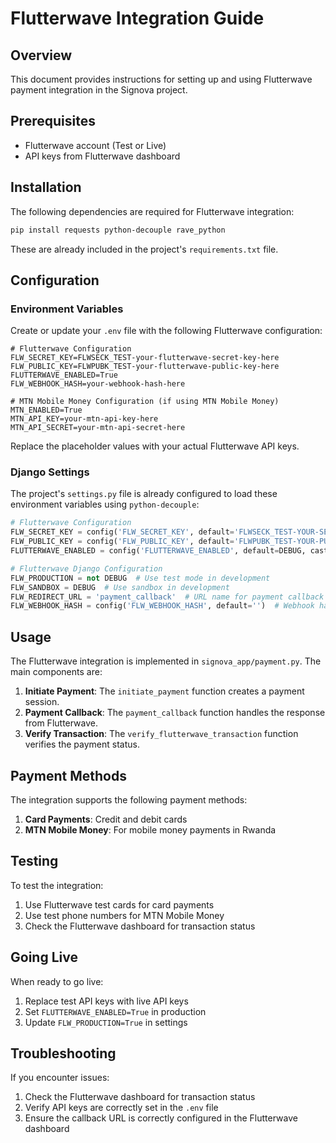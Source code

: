 # Flutterwave Integration Guide

## Overview

This document provides instructions for setting up and using Flutterwave payment integration in the Signova project.

## Prerequisites

- Flutterwave account (Test or Live)
- API keys from Flutterwave dashboard

## Installation

The following dependencies are required for Flutterwave integration:

```bash
pip install requests python-decouple rave_python
```

These are already included in the project's `requirements.txt` file.

## Configuration

### Environment Variables

Create or update your `.env` file with the following Flutterwave configuration:

```
# Flutterwave Configuration
FLW_SECRET_KEY=FLWSECK_TEST-your-flutterwave-secret-key-here
FLW_PUBLIC_KEY=FLWPUBK_TEST-your-flutterwave-public-key-here
FLUTTERWAVE_ENABLED=True
FLW_WEBHOOK_HASH=your-webhook-hash-here

# MTN Mobile Money Configuration (if using MTN Mobile Money)
MTN_ENABLED=True
MTN_API_KEY=your-mtn-api-key-here
MTN_API_SECRET=your-mtn-api-secret-here
```

Replace the placeholder values with your actual Flutterwave API keys.

### Django Settings

The project's `settings.py` file is already configured to load these environment variables using `python-decouple`:

```python
# Flutterwave Configuration
FLW_SECRET_KEY = config('FLW_SECRET_KEY', default='FLWSECK_TEST-YOUR-SECRET-KEY-HERE')
FLW_PUBLIC_KEY = config('FLW_PUBLIC_KEY', default='FLWPUBK_TEST-YOUR-PUBLIC-KEY-HERE')
FLUTTERWAVE_ENABLED = config('FLUTTERWAVE_ENABLED', default=DEBUG, cast=bool)

# Flutterwave Django Configuration
FLW_PRODUCTION = not DEBUG  # Use test mode in development
FLW_SANDBOX = DEBUG  # Use sandbox in development
FLW_REDIRECT_URL = 'payment_callback'  # URL name for payment callback
FLW_WEBHOOK_HASH = config('FLW_WEBHOOK_HASH', default='')  # Webhook hash for verification
```

## Usage

The Flutterwave integration is implemented in `signova_app/payment.py`. The main components are:

1. **Initiate Payment**: The `initiate_payment` function creates a payment session.
2. **Payment Callback**: The `payment_callback` function handles the response from Flutterwave.
3. **Verify Transaction**: The `verify_flutterwave_transaction` function verifies the payment status.

## Payment Methods

The integration supports the following payment methods:

1. **Card Payments**: Credit and debit cards
2. **MTN Mobile Money**: For mobile money payments in Rwanda

## Testing

To test the integration:

1. Use Flutterwave test cards for card payments
2. Use test phone numbers for MTN Mobile Money
3. Check the Flutterwave dashboard for transaction status

## Going Live

When ready to go live:

1. Replace test API keys with live API keys
2. Set `FLUTTERWAVE_ENABLED=True` in production
3. Update `FLW_PRODUCTION=True` in settings

## Troubleshooting

If you encounter issues:

1. Check the Flutterwave dashboard for transaction status
2. Verify API keys are correctly set in the `.env` file
3. Ensure the callback URL is correctly configured in the Flutterwave dashboard